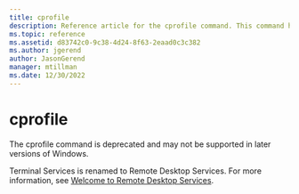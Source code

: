 ```yaml
---
title: cprofile
description: Reference article for the cprofile command. This command has been deprecated and may not be supported in later versions of Windows.
ms.topic: reference
ms.assetid: d83742c0-9c38-4d24-8f63-2eaad0c3c382
ms.author: jgerend
author: JasonGerend
manager: mtillman
ms.date: 12/30/2022
---
```


# cprofile

The cprofile command is deprecated and may not be supported in later versions of Windows.

Terminal Services is renamed to Remote Desktop Services. For more information, see [Welcome to Remote Desktop Services](../../remote/remote-desktop-services/welcome-to-rds.md).
